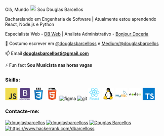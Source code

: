 Olá, Mundo <img width="20" height="20" src="https://raw.githubusercontent.com/iampavangandhi/iampavangandhi/master/gifs/Hi.gif"> Sou Douglas Barcellos

Bacharelando em Engenharia de Software | Atualmente estou aprendendo React, Node.js e Python

Especialista Web - [DB Web](https://douglasbarcellos.github.io/) | Analista Administrativo - [Bonjour Doceria](https://www.instagram.com/bonjourdoceria/)

📝 Costumo escrever em [@douglasbarcelloss](https://www.instagram.com/douglasbarcelloss/) e [Medium/@douglasbarcellos](https://medium.com/@douglasbarcellos)

📫 Email **douglasbarcellosti@gmail.com**

⚡ Fun fact **Sou Musicista nas horas vagas**

<h3 align="left">Skills:</h3>
<p align="left"><img src="https://raw.githubusercontent.com/devicons/devicon/master/icons/javascript/javascript-original.svg" alt="javascript" width="40" height="40" /> <img src="https://raw.githubusercontent.com/devicons/devicon/master/icons/bootstrap/bootstrap-plain-wordmark.svg" alt="bootstrap" width="40" height="40"/> <img src="https://raw.githubusercontent.com/devicons/devicon/master/icons/css3/css3-original-wordmark.svg" alt="css3" width="40" height="40"/> <img src="https://raw.githubusercontent.com/devicons/devicon/master/icons/html5/html5-original-wordmark.svg" alt="html5" width="40" height="40"/> <img src="https://www.vectorlogo.zone/logos/figma/figma-icon.svg" alt="figma" width="40" height="40"/> <img src="https://www.vectorlogo.zone/logos/git-scm/git-scm-icon.svg" alt="git" width="40" height="40"/> <img src="https://raw.githubusercontent.com/devicons/devicon/master/icons/react/react-original-wordmark.svg" alt="react" width="40" height="40"/> <img src="https://raw.githubusercontent.com/devicons/devicon/master/icons/linux/linux-original.svg" alt="linux" width="40" height="40"/> <img src="https://raw.githubusercontent.com/devicons/devicon/master/icons/mysql/mysql-original-wordmark.svg" alt="mysql" width="40" height="40"/> <img src="https://raw.githubusercontent.com/devicons/devicon/master/icons/nodejs/nodejs-original-wordmark.svg" alt="nodejs" width="40" height="40"/> <img src="https://raw.githubusercontent.com/devicons/devicon/master/icons/typescript/typescript-original.svg" alt="typescript" width="40" height="40"/></p>

<h3 align="left">Contacte-me:</h3>
<p align="left">
<a href="https://linkedin.com/in/douglasbarcellos" target="_blank"><img align="center" src="https://raw.githubusercontent.com/rahuldkjain/github-profile-readme-generator/master/src/images/icons/Social/linked-in-alt.svg" alt="douglasbarcellos" height="30" width="40" /></a>
<a href="https://instagram.com/douglasbarcelloss" target="_blank"><img align="center" src="https://raw.githubusercontent.com/rahuldkjain/github-profile-readme-generator/master/src/images/icons/Social/instagram.svg" alt="douglasbarcelloss" height="30" width="40" /></a>
<a href="https://www.youtube.com/c/https://www.youtube.com/channel/ucyijsjnko4xki4hgjujoiww" target="_blank"><img align="center" src="https://raw.githubusercontent.com/rahuldkjain/github-profile-readme-generator/master/src/images/icons/Social/youtube.svg" alt="Douglas Barcellos" height="30" width="40" /></a>
<a href="https://www.hackerrank.com/dbarcelloss" target="_blank"><img align="center" src="https://raw.githubusercontent.com/rahuldkjain/github-profile-readme-generator/master/src/images/icons/Social/hackerrank.svg" alt="https://www.hackerrank.com/dbarcelloss" height="30" width="40" /></a>
</p>
